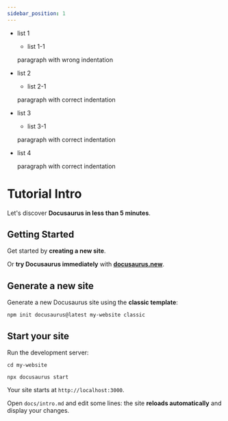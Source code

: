 ```yaml
---
sidebar_position: 1
---
```


- list 1
    - list 1-1

    paragraph with wrong indentation

- list 2
    - list 2-1

  paragraph with correct indentation


- list 3
  - list 3-1

  paragraph with correct indentation

- list 4

    paragraph with correct indentation

# Tutorial Intro

Let's discover **Docusaurus in less than 5 minutes**.

## Getting Started

Get started by **creating a new site**.

Or **try Docusaurus immediately** with **[docusaurus.new](https://docusaurus.new)**.

## Generate a new site

Generate a new Docusaurus site using the **classic template**:

```shell
npm init docusaurus@latest my-website classic
```

## Start your site

Run the development server:

```shell
cd my-website

npx docusaurus start
```

Your site starts at `http://localhost:3000`.

Open `docs/intro.md` and edit some lines: the site **reloads automatically** and display your changes.
